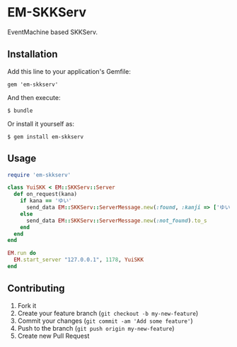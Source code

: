 # EM-SKKServ

EventMachine based SKKServ.

## Installation

Add this line to your application's Gemfile:

    gem 'em-skkserv'

And then execute:

    $ bundle

Or install it yourself as:

    $ gem install em-skkserv

## Usage

```ruby
require 'em-skkserv'

class YuiSKK < EM::SKKServ::Server
  def on_request(kana)
    if kana == 'ゆい'
      send_data EM::SKKServ::ServerMessage.new(:found, :kanji => ['ゆい(*-v・)ゆい']).to_s
    else
      send_data EM::SKKServ::ServerMessage.new(:not_found).to_s
    end
  end
end

EM.run do
  EM.start_server "127.0.0.1", 1178, YuiSKK
end
```

## Contributing

1. Fork it
2. Create your feature branch (`git checkout -b my-new-feature`)
3. Commit your changes (`git commit -am 'Add some feature'`)
4. Push to the branch (`git push origin my-new-feature`)
5. Create new Pull Request
